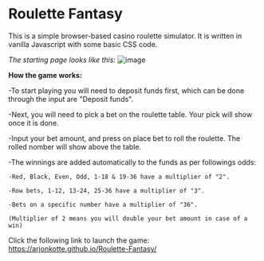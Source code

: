 # Roulette Fantasy

This is a simple browser-based casino roulette simulator. It is written in vanilla Javascript with some basic CSS code. 

*The starting page looks like this:*
![image](https://user-images.githubusercontent.com/111325773/210287382-6e332d0b-e0e0-4da6-a91f-30372aa98351.png)

**How the game works:**

-To start playing you will need to deposit funds first, which can be done through the input are "Deposit funds".

-Next, you will need to pick a bet on the roulette table. Your pick will show once it is done. 

-Input your bet amount, and press on place bet to roll the roulette. The rolled nomber will show  above the table.

-The winnings are added automatically to the funds as per followings odds:

    -Red, Black, Even, Odd, 1-18 & 19-36 have a multiplier of "2".
    
    -Row bets, 1-12, 13-24, 25-36 have a multiplier of "3".
    
    -Bets on a specific number have a multiplier of "36".
    
    (Multiplier of 2 means you will double your bet amount in case of a win)
    
Click the following link to launch the game: https://arjonkotte.github.io/Roulette-Fantasy/
